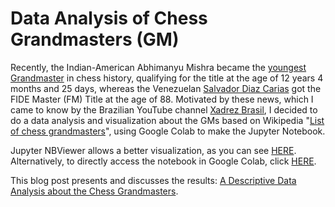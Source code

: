 # Data Analysis of Chess Grandmasters (GM)

Recently, the Indian-American Abhimanyu Mishra became the [youngest Grandmaster](https://www.chess.com/news/view/abhimanyu-mishra-youngest-grandmaster-in-chess-history) in chess history, qualifying for the title at the age of 12 years 4 months and 25 days, whereas the Venezuelan [Salvador Diaz Carias](https://www.chess.com/news/view/venezuela-chess-player-fm-title-88-salvador-diaz-carias) got the FIDE Master (FM) Title at the age of 88. Motivated by these news, which I came to know by the Brazilian YouTube channel [Xadrez Brasil](https://www.youtube.com/c/XadrezBrasil), I decided to do a data analysis and visualization about the GMs based on Wikipedia "[List of chess grandmasters](https://en.wikipedia.org/wiki/List_of_chess_grandmasters)", using Google Colab to make the Jupyter Notebook.

Jupyter NBViewer allows a better visualization, as you can see [HERE](https://nbviewer.jupyter.org/github/italojsoliveira/data_analysis_chess_gm/blob/main/ChessGM.ipynb).
Alternatively, to directly access the notebook in Google Colab, click [HERE](https://colab.research.google.com/drive/1-YoO6jmjIG3BXmvMzXCOjSP0QKIMRO_Z?usp=sharing).

This blog post presents and discusses the results: [A Descriptive Data Analysis about the Chess Grandmasters](https://notsoshortnotes.wordpress.com/2021/07/05/a-descriptive-data-analysis-about-the-chess-grandmasters/).

